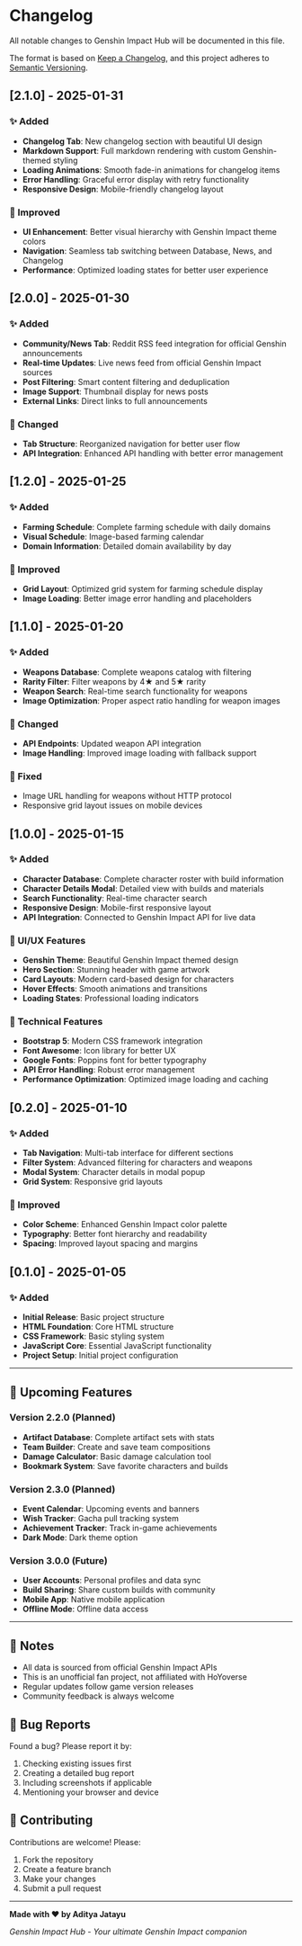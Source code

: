 # Changelog
All notable changes to Genshin Impact Hub will be documented in this file.

The format is based on [Keep a Changelog](https://keepachangelog.com/en/1.0.0/),
and this project adheres to [Semantic Versioning](https://semver.org/spec/v2.0.0.html).

## [2.1.0] - 2025-01-31

### ✨ Added
- **Changelog Tab**: New changelog section with beautiful UI design
- **Markdown Support**: Full markdown rendering with custom Genshin-themed styling
- **Loading Animations**: Smooth fade-in animations for changelog items
- **Error Handling**: Graceful error display with retry functionality
- **Responsive Design**: Mobile-friendly changelog layout

### 🎨 Improved
- **UI Enhancement**: Better visual hierarchy with Genshin Impact theme colors
- **Navigation**: Seamless tab switching between Database, News, and Changelog
- **Performance**: Optimized loading states for better user experience

## [2.0.0] - 2025-01-30

### ✨ Added
- **Community/News Tab**: Reddit RSS feed integration for official Genshin announcements
- **Real-time Updates**: Live news feed from official Genshin Impact sources
- **Post Filtering**: Smart content filtering and deduplication
- **Image Support**: Thumbnail display for news posts
- **External Links**: Direct links to full announcements

### 🔧 Changed
- **Tab Structure**: Reorganized navigation for better user flow
- **API Integration**: Enhanced API handling with better error management

## [1.2.0] - 2025-01-25

### ✨ Added
- **Farming Schedule**: Complete farming schedule with daily domains
- **Visual Schedule**: Image-based farming calendar
- **Domain Information**: Detailed domain availability by day

### 🎨 Improved
- **Grid Layout**: Optimized grid system for farming schedule display
- **Image Loading**: Better image error handling and placeholders

## [1.1.0] - 2025-01-20

### ✨ Added
- **Weapons Database**: Complete weapons catalog with filtering
- **Rarity Filter**: Filter weapons by 4★ and 5★ rarity
- **Weapon Search**: Real-time search functionality for weapons
- **Image Optimization**: Proper aspect ratio handling for weapon images

### 🔧 Changed
- **API Endpoints**: Updated weapon API integration
- **Image Handling**: Improved image loading with fallback support

### 🐛 Fixed
- Image URL handling for weapons without HTTP protocol
- Responsive grid layout issues on mobile devices

## [1.0.0] - 2025-01-15

### ✨ Added
- **Character Database**: Complete character roster with build information
- **Character Details Modal**: Detailed view with builds and materials
- **Search Functionality**: Real-time character search
- **Responsive Design**: Mobile-first responsive layout
- **API Integration**: Connected to Genshin Impact API for live data

### 🎨 UI/UX Features
- **Genshin Theme**: Beautiful Genshin Impact themed design
- **Hero Section**: Stunning header with game artwork
- **Card Layouts**: Modern card-based design for characters
- **Hover Effects**: Smooth animations and transitions
- **Loading States**: Professional loading indicators

### 🔧 Technical Features
- **Bootstrap 5**: Modern CSS framework integration
- **Font Awesome**: Icon library for better UX
- **Google Fonts**: Poppins font for better typography
- **API Error Handling**: Robust error management
- **Performance Optimization**: Optimized image loading and caching

## [0.2.0] - 2025-01-10

### ✨ Added
- **Tab Navigation**: Multi-tab interface for different sections
- **Filter System**: Advanced filtering for characters and weapons
- **Modal System**: Character details in modal popup
- **Grid System**: Responsive grid layouts

### 🎨 Improved
- **Color Scheme**: Enhanced Genshin Impact color palette
- **Typography**: Better font hierarchy and readability
- **Spacing**: Improved layout spacing and margins

## [0.1.0] - 2025-01-05

### ✨ Added
- **Initial Release**: Basic project structure
- **HTML Foundation**: Core HTML structure
- **CSS Framework**: Basic styling system
- **JavaScript Core**: Essential JavaScript functionality
- **Project Setup**: Initial project configuration

---

## 🚀 Upcoming Features

### Version 2.2.0 (Planned)
- **Artifact Database**: Complete artifact sets with stats
- **Team Builder**: Create and save team compositions
- **Damage Calculator**: Basic damage calculation tool
- **Bookmark System**: Save favorite characters and builds

### Version 2.3.0 (Planned)
- **Event Calendar**: Upcoming events and banners
- **Wish Tracker**: Gacha pull tracking system
- **Achievement Tracker**: Track in-game achievements
- **Dark Mode**: Dark theme option

### Version 3.0.0 (Future)
- **User Accounts**: Personal profiles and data sync
- **Build Sharing**: Share custom builds with community
- **Mobile App**: Native mobile application
- **Offline Mode**: Offline data access

---

## 📝 Notes

- All data is sourced from official Genshin Impact APIs
- This is an unofficial fan project, not affiliated with HoYoverse
- Regular updates follow game version releases
- Community feedback is always welcome

## 🐛 Bug Reports

Found a bug? Please report it by:
1. Checking existing issues first
2. Creating a detailed bug report
3. Including screenshots if applicable
4. Mentioning your browser and device

## 🤝 Contributing

Contributions are welcome! Please:
1. Fork the repository
2. Create a feature branch
3. Make your changes
4. Submit a pull request

---

**Made with ❤️ by Aditya Jatayu**

*Genshin Impact Hub - Your ultimate Genshin Impact companion*
